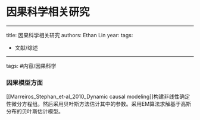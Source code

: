 # 因果科学相关研究


---
title: 因果科学相关研究
authors: Ethan Lin
year:
tags:
  - 文献/综述 
---


tags: #内容/因果科学 



### 因果模型方面

[[Marreiros_Stephan_et-al_2010_Dynamic causal modeling]]构建非线性确定性微分方程组。然后采用贝叶斯方法估计其中的参数。采用EM算法求解基于高斯分布的贝叶斯估计模型。